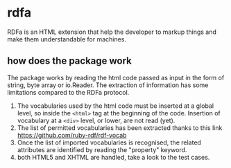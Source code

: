 # rdfa

RDFa is an HTML extension that help the developer to markup things and make them understandable for machines.

## how does the package work

The package works by reading the html code passed as input in the form of string, byte array or io.Reader. 
The extraction of information has some limitations compared to the RDFa protocol. 
1. The vocabularies used by the html code must be inserted at a global level, so inside the `<html>` tag at the beginning of the code. Insertion of vocabulary at a `<div>` level, or lower, are not read (yet).
2. The list of permitted vocabularies has been extracted thanks to this link https://github.com/ruby-rdf/rdf-vocab 
3. Once the list of imported vocabularies is recognised, the related attributes are identified by reading the "property" keyword. 
4. both HTML5 and XHTML are handled, take a look to the test cases. 